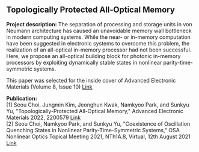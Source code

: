 ## Topologically Protected All‐Optical Memory

**Project description:** The separation of processing and storage units in von Neumann architecture has caused an unavoidable memory wall bottleneck in modern computing systems. While the near- or in-memory computation have been suggested in electronic systems to overcome this problem, the realization of an all-optical in-memory processor had not been successful. Here, we propose an all-optical building block for photonic in-memory processors by exploiting dynamically stable states in nonlinear parity-time-symmetric systems. 

This paper was selected for the inside cover of Advanced Electronic Materials (Volume 8, Issue 10) [Link]([url](https://onlinelibrary.wiley.com/doi/10.1002/aelm.202270050))

**Publication:** <br/>
[1] Seou Choi, Jungmin Kim, Jeonghun Kwak, Namkyoo Park, and Sunkyu Yu, "Topologically-Protected All-Optical Memory," Advanced Electronic Materials 2022, 2200579 [Link](https://onlinelibrary.wiley.com/doi/full/10.1002/aelm.202200579)
<br/> 
[2] Seou Choi, Namkyoo Park, and Sunkyu Yu, "Coexistence of Oscillation Quenching States in Nonlinear Parity-Time-Symmetric Systems," OSA Nonlinear Optics Topical Meeting 2021, NTh1A.8, Virtual, 12th August 2021 [Link](https://opg.optica.org/abstract.cfm?uri=NLO-2021-NTh1A.8)
